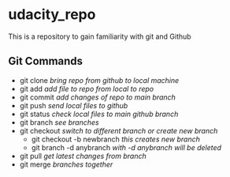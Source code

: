 # udacity_repo
This is a repository to gain familiarity with git and Github

## Git Commands

* git clone _bring repo from github to local machine_
* git add _add file to repo from local to repo_
* git commit _add changes of repo to main branch_
* git push _send local files to github_
* git status _check local files to main github branch_
* git branch _see branches_
* git checkout _switch to different branch or create new branch_
    * git checkout -b newbranch _this creates new branch_
    * git branch -d anybranch _with -d anybranch will be deleted_
* git pull _get latest changes from branch_
* git merge _branches together_